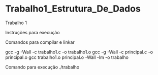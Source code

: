 # Trabalho1_Estrutura_De_Dados
Trabalho 1 

Instruções para execução

Comandos para compilar e linkar

gcc -g -Wall -c trabalho1.c -o trabalho1.o
gcc -g -Wall -c principal.c -o principal.o
gcc  trabalho1.o  principal.o -Wall -lm -o trabalho

Comando para execução
./trabalho

